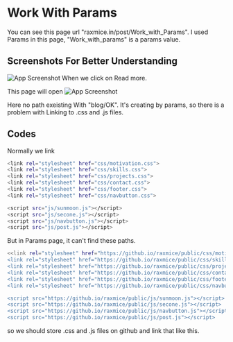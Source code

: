 
# Work With Params

You can see this page url "raxmice.in/post/Work_with_Params". I used Params in this page, "Work_with_params" is a params value.


## Screenshots For Better Understanding

![App Screenshot](https://sangamnayak.github.io/raxmiceportfolio/blog/Work_With_Params/St1.png)
When we click on Read more.

This page will open
![App Screenshot](https://sangamnayak.github.io/raxmiceportfolio/blog/Work_With_Params/Screenshot2.png)

Here no path exeisting With "blog/OK". It's creating by params, so there is a problem with Linking to .css and .js files.
 
## Codes
Normally we link
```bash
<link rel="stylesheet" href="css/motivation.css">
<link rel="stylesheet" href="css/skills.css">
<link rel="stylesheet" href="css/projects.css">
<link rel="stylesheet" href="css/contact.css">
<link rel="stylesheet" href="css/footer.css">
<link rel="stylesheet" href="css/navbutton.css">

<script src="js/sunmoon.js"></script>
<script src="js/secone.js"></script>
<script src="js/navbutton.js"></script>
<script src="js/post.js"></script>
```

But in Params page, it can't find these paths.

```bash
<<link rel="stylesheet" href="https://github.io/raxmice/public/css/motivation.css">
<link rel="stylesheet" href="https://github.io/raxmice/public/css/skills.css">
<link rel="stylesheet" href="https://github.io/raxmice/public/css/projects.css">
<link rel="stylesheet" href="https://github.io/raxmice/public/css/contact.css">
<link rel="stylesheet" href="https://github.io/raxmice/public/css/footer.css">
<link rel="stylesheet" href="https://github.io/raxmice/public/css/navbutton.css">

<script src="https://github.io/raxmice/public/js/sunmoon.js"></script>
<script src="https://github.io/raxmice/public/js/secone.js"></script>
<script src="https://github.io/raxmice/public/js/navbutton.js"></script>
<script src="https://github.io/raxmice/public/js/post.js"></script>
```
so we should store .css and .js files on github and link that like this.
